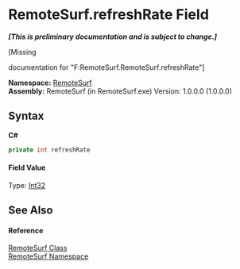 # RemoteSurf.refreshRate Field
 _**\[This is preliminary documentation and is subject to change.\]**_

\[Missing <summary> documentation for "F:RemoteSurf.RemoteSurf.refreshRate"\]

**Namespace:**&nbsp;<a href="N_RemoteSurf">RemoteSurf</a><br />**Assembly:**&nbsp;RemoteSurf (in RemoteSurf.exe) Version: 1.0.0.0 (1.0.0.0)

## Syntax

**C#**<br />
``` C#
private int refreshRate
```


#### Field Value
Type: <a href="http://msdn2.microsoft.com/en-us/library/td2s409d" target="_self">Int32</a>

## See Also


#### Reference
<a href="T_RemoteSurf_RemoteSurf">RemoteSurf Class</a><br /><a href="N_RemoteSurf">RemoteSurf Namespace</a><br />